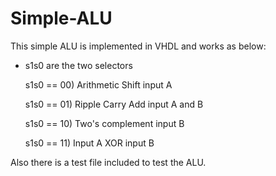 # Simple-ALU
This simple ALU is implemented in VHDL and works as below:

* s1s0 are the two selectors
 
  s1s0 == 00) Arithmetic Shift input A
  
  s1s0 == 01) Ripple Carry Add input A and B
  
  s1s0 == 10) Two's complement input B
  
  s1s0 == 11) Input A XOR input B 
  
  
  
Also there is a test file included to test the ALU.
  
